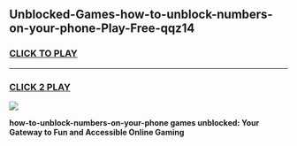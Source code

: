 
## Unblocked-Games-how-to-unblock-numbers-on-your-phone-Play-Free-qqz14
<h3>
<a href="https://premium76.site?title=how-to-unblock-numbers-on-your-phone&ref=23A">CLICK TO PLAY</a></h3>
<hr>

<h3>
<a href="https://premium76.site?title=how-to-unblock-numbers-on-your-phone&ref=23A">CLICK 2 PLAY</a>
  
</h3>

<a href="https://premium76.site?title=how-to-unblock-numbers-on-your-phone&ref=23A"><img src="https://clearcache.store/games.png"></a>


**how-to-unblock-numbers-on-your-phone games unblocked: Your Gateway to Fun and Accessible Online Gaming**
